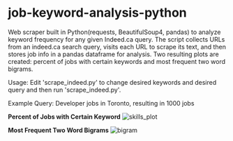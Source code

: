 # job-keyword-analysis-python
Web scraper built in Python(requests, BeautifulSoup4, pandas)  to analyze keyword frequency for any given Indeed.ca query. The script collects URLs from an indeed.ca search query, visits each URL to scrape its text, and then stores job info in a pandas dataframe for analysis. Two resulting plots are created: percent of jobs with certain keywords and most frequent two word bigrams. 

Usage: Edit 'scrape_indeed.py' to change desired keywords and desired query and then run 'scrape_indeed.py'. 

Example Query: Developer jobs in Toronto, resulting in 1000 jobs 

<b>Percent of Jobs with Certain Keyword</b>
![skills_plot](https://cloud.githubusercontent.com/assets/10667203/9595487/e42af7ce-5034-11e5-8145-b78fba785e5f.png)

<b>Most Frequent Two Word Bigrams</b> 
![bigram](https://cloud.githubusercontent.com/assets/10667203/9619610/c315beb0-50df-11e5-9950-bdc6ab107b1a.png)

